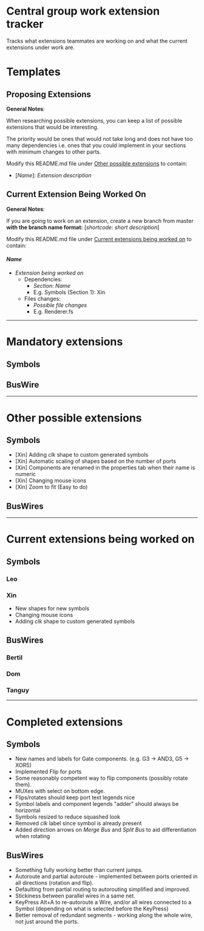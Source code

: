 # Central group work extension tracker

Tracks what extensions teammates are working on and what the current extensions under work are. 

# Templates 

## Proposing Extensions 

**General Notes**: 

When researching possible extensions, you can keep a list of possible extensions that would be interesting. 

The priority would be ones that would not take long and does not have too many dependencies i.e. ones that you could implement in your sections with minimum changes to other parts.

Modify this README.md file under [Other possible extensions](#other-possible-extensions) to contain:
- [*Name*]: *Extension description*

## Current Extension Being Worked On 

**General Notes**: 

If you are going to work on an extension, create a new branch from master **with the branch name format:** [*shortcode*: *short description*]

Modify this README.md file under [Current extensions being worked on](#current-extensions-being-worked-on) to contain:
#### *Name*
- *Extension being worked on*
  - Dependencies:
    - *Section*: *Name*
    - E.g. Symbols (Section 1): Xin
  - Files changes:
    - *Possible file changes*
    - E.g. Renderer.fs  


----
# Mandatory extensions 

## Symbols 

## BusWire 
  
----
# Other possible extensions

## Symbols 
- [Xin] Adding *clk* shape to custom generated symbols 
- [Xin] Automatic scaling of shapes based on the number of ports 
- [Xin] Components are renamed in the properties tab when their name is numeric
- [Xin] Changing mouse icons
- [Xin] Zoom to fit (Easy to do)

## BusWires

---- 
# Current extensions being worked on

## Symbols 

### **Leo**

### **Xin** 
- New shapes for new symbols
- Changing mouse icons
- Adding *clk* shape to custom generated symbols 

## BusWires

### **Bertil** 

### **Dom**

### **Tanguy** 

---- 
# Completed extensions

## Symbols 
- New names and labels for Gate components. (e.g. G3 -> AND3, G5 -> XOR5)
- Implemented Flip for ports
- Some reasonably competent way to flip components (possibly rotate them). 
- MUXes with select on bottom edge.
- Flips/rotates should keep port text legends nice 
- Symbol labels and component legends "adder" should always be horizontal
- Symbols resized to reduce squashed look 
- Removed *clk* label since symbol is already present 
- Added direction arrows on *Merge Bus* and *Split Bus* to aid differentiation when rotating 

## BusWires
- Something fully working better than current jumps. 
- Autoroute and partial autoroute - implemented between ports oriented in all directions (rotation and flip).
- Defaulting from partial routing to autorouting simplified and improved.
- Stickiness between parallel wires in a same net.
- KeyPress Alt+A to re-autoroute a Wire, and/or all wires connected to a Symbol (depending on what is selected before the KeyPress)
- Better removal of redundant segments - working along the whole wire, not just around the ports.
